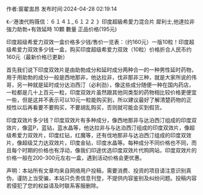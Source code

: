<p>作者:窗翟盅昂 发布时间:2024-04-28 02:19:14</p>
<p>《✅港澳代购薇信：６１４１_６１２２ 》印度超級希愛力混合片 犀利士,他達拉非 強力助勃+有效延時 10顆 數量 正品价格(195元) </p>
									<p>印度超级希爱力双效一盒价格多少钱/售价一览表：（约160元）一版10粒！印度超级希爱力双效多少钱一盒，购买印度超级希爱力双效（10粒）价格折合人民币约160元（最新价格已更新）</p><p></p><p>首先我们说下印度双效片是由助勃成分和延时成分两种合一的一种男性延时药物，用于用助勃的成分一般是西地那非，他达拉非，伐非那非三种，就是大家所说的伟哥，另一种就是延时成分达泊西汀（必利劲），像这些成分随便一种在国内药店，一粒都是几十上百元一粒，印度双效片虽然跟其他同类型的药物相比较价格更便宜一些，但是这并不表示可以10元一粒能购买到，所以建议最好了解清楚药物的正规性以后再看要不要购买，不要胡乱购买，否则就可能会买到假货。</p><p>印度双效片多少钱？印度双效片有多种成分，像西地那非与达泊西汀组成的印度双效片，像蓝P，蓝钻，蓝水晶等，他达拉非与与达泊西汀组成的印度双效片，像超级希爱力双效片，印度红钻，红魔等，还有伐地那非与达泊西汀组成的印度双效片，像超级艾力达双效片，印度金钻，印度水晶等。每种成分不同价格也不同，而且每个时期的价格也有浮动，像我们印途优选印度双效片代购网站，印度双效片的价格一般在200-300元左右一盒，遇到活动价格会更优惠。</p>				声明：本站所有文章均来自网络用户投稿，需要消费、投资的项目请注意识别真伪，谨防上当受骗，本站只负责信息刊登，不提供内容鉴别及纠纷问题。投稿内容若侵犯了您的权益请及时联系客服删除。				

